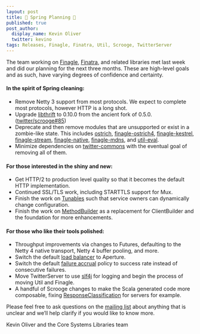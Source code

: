 ```yaml
---
layout: post
title: 🌻 Spring Planning 🌻
published: true
post_author:
  display_name: Kevin Oliver
  twitter: kevino
tags: Releases, Finagle, Finatra, Util, Scrooge, TwitterServer
---
```


The team working on [Finagle](https://twitter.github.io/finagle/), [Finatra](https://twitter.github.io/finatra/), and related libraries met last week and did our planning for the next three months. These are high-level goals and as such, have varying degrees of confidence and certainty.

#### In the spirit of Spring cleaning:

* Remove Netty 3 support from most protocols. We expect to complete most protocols, however HTTP is a long shot.
* Upgrade [libthrift](https://thrift.apache.org/) to 0.10.0 from the ancient fork of 0.5.0. ([twitter/scrooge#85](https://github.com/twitter/scrooge/issues/85))
* Deprecate and then remove modules that are unsupported or exist in a zombie-like state. This includes [ostrich](https://github.com/twitter/ostrich), [finagle-ostrich4](https://github.com/twitter/finagle/tree/develop/finagle-ostrich4), [finagle-kestrel](https://github.com/twitter/finagle/tree/develop/finagle-kestrel), [finagle-stream](https://github.com/twitter/finagle/tree/develop/finagle-stream), [finagle-native](https://github.com/twitter/finagle/tree/develop/finagle-native), [finagle-mdns](https://github.com/twitter/finagle/tree/develop/finagle-mdns), and [util-eval](https://github.com/twitter/util/tree/develop/util-eval).
* Minimize dependencies on [twitter-commons](https://github.com/twitter/commons) with the eventual goal of removing all of them.

#### For those interested in the shiny and new:

* Get HTTP/2 to production level quality so that it becomes the default HTTP implementation.
* Continued SSL/TLS work, including STARTTLS support for Mux.
* Finish the work on [Tunables](https://github.com/twitter/util/tree/develop/util-tunable) such that service owners can dynamically change configuration.
* Finish the work on [MethodBuilder](https://github.com/twitter/finagle/blob/develop/finagle-core/src/main/scala/com/twitter/finagle/client/MethodBuilder.scala) as a replacement for ClientBuilder and the foundation for more enhancements.

#### For those who like their tools polished:

* Throughput improvements via changes to Futures, defaulting to the Netty 4 native transport, Netty 4 buffer pooling, and more.
* Switch the default [load balancer](https://twitter.github.io/finagle/guide/Clients.html#load-balancing) to Aperture.
* Switch the default [failure accrual](https://twitter.github.io/finagle/guide/Clients.html#failure-accrual) policy to success rate instead of consecutive failures.
* Move TwitterServer to use [slf4j](https://www.slf4j.org/) for logging and begin the process of moving Util and Finagle.
* A handful of Scrooge changes to make the Scala generated code more composable, fixing [ResponseClassification](https://twitter.github.io/finagle/guide/Clients.html#response-classification) for servers for example.

Please feel free to ask questions on the [mailing list](https://groups.google.com/forum/#!forum/finaglers) about anything that is unclear and we’ll help clarify if you would like to know more.

Kevin Oliver and the Core Systems Libraries team
